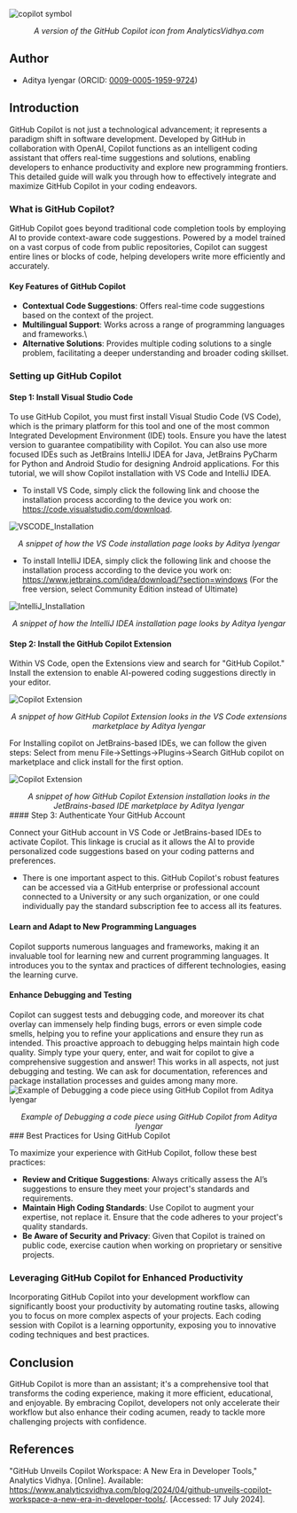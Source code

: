 
![copilot symbol](img/github-copilot-new.jpg)
<div align="center" ><i>A version of the GitHub Copilot icon from AnalyticsVidhya.com</i></div>

## Author

* Aditya Iyengar (ORCID: [0009-0005-1959-9724](https://orcid.org/0009-0005-1959-9724))

## Introduction

GitHub Copilot is not just a technological advancement; it represents a paradigm shift in software development. Developed by GitHub in collaboration with OpenAI, Copilot functions as an intelligent coding assistant that offers real-time suggestions and solutions, enabling developers to enhance productivity and explore new programming frontiers. This detailed guide will walk you through how to effectively integrate and maximize GitHub Copilot in your coding endeavors.

### What is GitHub Copilot?

GitHub Copilot goes beyond traditional code completion tools by employing AI to provide context-aware code suggestions. Powered by a model trained on a vast corpus of code from public repositories, Copilot can suggest entire lines or blocks of code, helping developers write more efficiently and accurately.

#### Key Features of GitHub Copilot

* **Contextual Code Suggestions**: Offers real-time code suggestions based on the context of the project.
* **Multilingual Support**: Works across a range of programming languages and frameworks.\
* **Alternative Solutions**: Provides multiple coding solutions to a single problem, facilitating a deeper understanding and broader coding skillset.
### Setting up GitHub Copilot

#### Step 1: Install Visual Studio Code

To use GitHub Copilot, you must first install Visual Studio Code (VS Code), which is the primary platform for this tool and one of the most common Integrated Development Environment (IDE) tools. Ensure you have the latest version to guarantee compatibility with Copilot. You can also use more focused IDEs such as JetBrains IntelliJ IDEA for Java, JetBrains PyCharm for Python and Android Studio for designing Android applications. For this tutorial, we will show Copilot installation with VS Code and IntelliJ IDEA. 
* To install VS Code, simply click the following link and choose the installation process according to the device you work on: https://code.visualstudio.com/download.

![VSCODE_Installation](img/VSCODE-install.png)
<div align="center" ><i>A snippet of how the VS Code installation page looks by Aditya Iyengar</i></div>


* To install IntelliJ IDEA, simply click the following link and choose the installation process according to the device you work on: https://www.jetbrains.com/idea/download/?section=windows (For the free version, select Community Edition instead of Ultimate)

![IntelliJ_Installation](img/IntelliJ-install.png)
<div align="center" ><i>A snippet of how the IntelliJ IDEA installation page looks by Aditya Iyengar</i></div>


#### Step 2: Install the GitHub Copilot Extension

Within VS Code, open the Extensions view and search for "GitHub Copilot." Install the extension to enable AI-powered coding suggestions directly in your editor.

![Copilot Extension](img/copilot-ext.png)
<div align="center" ><i>A snippet of how GitHub Copilot Extension looks in the VS Code extensions marketplace by Aditya Iyengar</i></div>

For Installing copilot on JetBrains-based IDEs, we can follow the given steps:
Select from menu File->Settings->Plugins->Search GitHub copilot on marketplace and click install for the first option.

![Copilot Extension](img/copilot-ext-jet.png)
<div align="center" ><i>A snippet of how GitHub Copilot Extension installation looks in the JetBrains-based IDE marketplace by Aditya Iyengar</i></div>
#### Step 3: Authenticate Your GitHub Account

Connect your GitHub account in VS Code or JetBrains-based IDEs to activate Copilot. This linkage is crucial as it allows the AI to provide personalized code suggestions based on your coding patterns and preferences.
* There is one important aspect to this. GitHub Copilot's robust features can be accessed via a GitHub enterprise or professional account connected to a University or any such organization, or one could individually pay the standard subscription fee to access all its features.

#### Learn and Adapt to New Programming Languages

Copilot supports numerous languages and frameworks, making it an invaluable tool for learning new and current programming languages. It introduces you to the syntax and practices of different technologies, easing the learning curve.

#### Enhance Debugging and Testing

Copilot can suggest tests and debugging code, and moreover its chat overlay can immensely help finding bugs, errors or even simple code smells, helping you to refine your applications and ensure they run as intended. This proactive approach to debugging helps maintain high code quality. Simply type your query, enter, and wait for copilot to give a comprehensive suggestion and answer! This works in all aspects, not just debugging and testing. We can ask for documentation, references and package installation processes and guides among many more. 
![Example of Debugging a code piece using GitHub Copilot from Aditya Iyengar](Debugging-Example.png)
<div align="center" ><i>Example of Debugging a code piece using GitHub Copilot from Aditya Iyengar</i></div>
### Best Practices for Using GitHub Copilot

To maximize your experience with GitHub Copilot, follow these best practices:

- **Review and Critique Suggestions**: Always critically assess the AI’s suggestions to ensure they meet your project's standards and requirements.
- **Maintain High Coding Standards**: Use Copilot to augment your expertise, not replace it. Ensure that the code adheres to your project's quality standards.
- **Be Aware of Security and Privacy**: Given that Copilot is trained on public code, exercise caution when working on proprietary or sensitive projects.

### Leveraging GitHub Copilot for Enhanced Productivity

Incorporating GitHub Copilot into your development workflow can significantly boost your productivity by automating routine tasks, allowing you to focus on more complex aspects of your projects. Each coding session with Copilot is a learning opportunity, exposing you to innovative coding techniques and best practices.

## Conclusion

GitHub Copilot is more than an assistant; it's a comprehensive tool that transforms the coding experience, making it more efficient, educational, and enjoyable. By embracing Copilot, developers not only accelerate their workflow but also enhance their coding acumen, ready to tackle more challenging projects with confidence.

## References

"GitHub Unveils Copilot Workspace: A New Era in Developer Tools," Analytics Vidhya. [Online]. Available: https://www.analyticsvidhya.com/blog/2024/04/github-unveils-copilot-workspace-a-new-era-in-developer-tools/. [Accessed: 17 July 2024].
